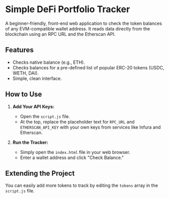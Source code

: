 # Simple DeFi Portfolio Tracker

A beginner-friendly, front-end web application to check the token balances of any EVM-compatible wallet address. It reads data directly from the blockchain using an RPC URL and the Etherscan API.

## Features

- Checks native balance (e.g., ETH).
- Checks balances for a pre-defined list of popular ERC-20 tokens (USDC, WETH, DAI).
- Simple, clean interface.

## How to Use

1.  **Add Your API Keys:**
    * Open the `script.js` file.
    * At the top, replace the placeholder text for `RPC_URL` and `ETHERSCAN_API_KEY` with your own keys from services like Infura and Etherscan.

2.  **Run the Tracker:**
    * Simply open the `index.html` file in your web browser.
    * Enter a wallet address and click "Check Balance."

## Extending the Project
You can easily add more tokens to track by editing the `tokens` array in the `script.js` file.
